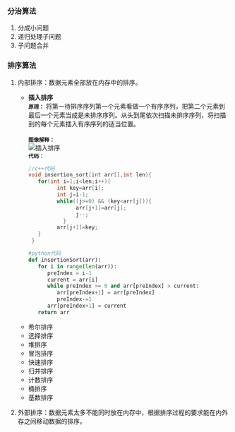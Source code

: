 ### 分治算法   
1. 分成小问题
2. 递归处理子问题  
3. 子问题合并  

### 排序算法
1. 内部排序：数据元素全部放在内存中的排序。
   - **插入排序**  
     **`原理：`**
        将第一待排序序列第一个元素看做一个有序序列，把第二个元素到最后一个元素当成是未排序序列。从头到尾依次扫描未排序序列，将扫描到的每个元素插入有序序列的适当位置。<br>  
     **`图像解释：`**  
        ![插入排序](https://study-image-www.oss-cn-beijing.aliyuncs.com/insertionSort.gif?Expires=1736841489&OSSAccessKeyId=TMP.3KdR7nbeXZS34N5Aiojg1cTLySa23ZRbEjWtNE5EWFtMAMz8QRxqLxzaLEzNNV1AUyyqKUqRkXqsYkizH63pypcQe5cmHT&Signature=rcbnLzfLbm%2BBCwAKfmselL0NqKw%3D)  
     **`代码：`**
        ```c++
        //c++代码
        void insertion_sort(int arr[],int len){
           for(int i=1;i<len;i++){
                 int key=arr[i];
                 int j=i-1;
                 while((j>=0) && (key<arr[j])){
                       arr[j+1]=arr[j];
                       j--;
                   }
                 arr[j+1]=key;
           }
         } 
        ```
        ```python
        #python代码
        def insertionSort(arr):
           for i in range(len(arr)):
              preIndex = i-1
              current = arr[i]
              while preIndex >= 0 and arr[preIndex] > current:
                 arr[preIndex+1] = arr[preIndex]
                 preIndex-=1
              arr[preIndex+1] = current
           return arr
        ```
   - 希尔排序
   - 选择排序
   - 堆排序
   - 冒泡排序
   - 快速排序
   - 归并排序
   - 计数排序
   - 桶排序
   - 基数排序
     
2. 外部排序：数据元素太多不能同时放在内存中，根据排序过程的要求能在内外存之间移动数据的排序。

